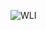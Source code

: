 ![WLI](https://github.com/Tesfamariam21/Multisim_Electronics_projects/assets/117683605/3e239e39-6ed1-4d87-a5ff-edb54bdc625d)
